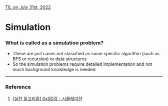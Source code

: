 [TIL on July 31st, 2022](../../TIL/2022/07/07-31-2022.md)
# **Simulation**

### What is called as a simulation problem?
- These are just cases not classified as some specific algorithm (such as BFS or recursion) or data structures
- So the simulation problems require detailed implementation and not much background knowledge is needed

___

### Reference
1. [[실전 알고리즘] 0x0D강 - 시뮬레이션](https://blog.encrypted.gg/948?category=773649)